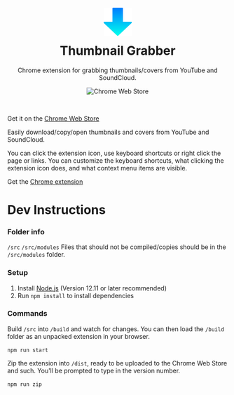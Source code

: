
<p align="center">
  <img src="https://raw.githubusercontent.com/probablykasper/thumbnail-grabber/master/src/icon128.png" width="64">
</p>
<h1 align="center" style="margin-top:0px">
  Thumbnail Grabber
</h1>
<p align="center">Chrome extension for grabbing thumbnails/covers from YouTube and SoundCloud.</p>
<p align="center">
  <img alt="Chrome Web Store" src="https://img.shields.io/chrome-web-store/users/gbpjnjieenljpncojgiboejmolbihdob?color=4DB0F2&logo=Google%20Chrome&logoColor=white&style=flat-square">
</p>
<br>

Get it on the [Chrome Web Store](https://chrome.google.com/webstore/detail/thumbnail-grabber/gbpjnjieenljpncojgiboejmolbihdob)

Easily download/copy/open thumbnails and covers from YouTube and SoundCloud.

You can click the extension icon, use keyboard shortcuts or right click the page or links. You can customize the keyboard shortcuts, what clicking the extension icon does, and what context menu items are visible.

Get the [Chrome extension](https://chrome.google.com/webstore/detail/thumbnail-grabber/gbpjnjieenljpncojgiboejmolbihdob)

# Dev Instructions

### Folder info
`/src`
`/src/modules`
Files that should not be compiled/copies should be in the `/src/modules` folder.

### Setup
1. Install [Node.js](https://nodejs.org/) (Version 12.11 or later recommended)
2. Run `npm install` to install dependencies

### Commands
Build `/src` into `/build` and watch for changes. You can then load the `/build` folder as an unpacked extension in your browser.
```
npm run start
```

Zip the extension into `/dist`, ready to be uploaded to the Chrome Web Store and such. You'll be prompted to type in the version number.
```
npm run zip
```
